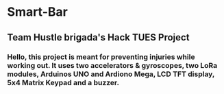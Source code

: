 # Smart-Bar
## Team Hustle brigada's Hack TUES Project

### Hello, this project is meant for preventing injuries while working out. It uses two accelerators & gyroscopes, two LoRa modules, Arduinos UNO and Ardiono Mega, LCD TFT display, 5x4 Matrix Keypad and a buzzer. 

